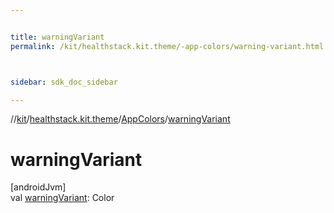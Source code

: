 ```yaml
---


title: warningVariant
permalink: /kit/healthstack.kit.theme/-app-colors/warning-variant.html



sidebar: sdk_doc_sidebar

---
```



//[kit](/kit.html)/[healthstack.kit.theme](../index.html)/[AppColors](index.html)/[warningVariant](warning-variant.html)



# warningVariant



[androidJvm]\
val [warningVariant](warning-variant.html): Color






